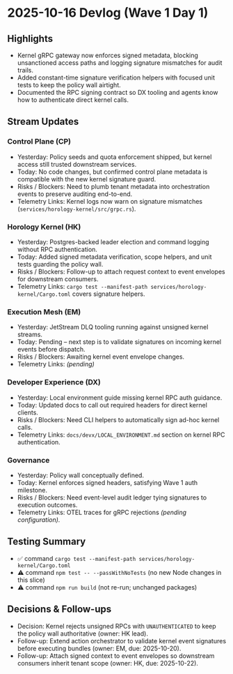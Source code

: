 # 2025-10-16 Devlog (Wave 1 Day 1)

## Highlights
- Kernel gRPC gateway now enforces signed metadata, blocking unsanctioned access paths and logging signature mismatches for audit trails.
- Added constant-time signature verification helpers with focused unit tests to keep the policy wall airtight.
- Documented the RPC signing contract so DX tooling and agents know how to authenticate direct kernel calls.

## Stream Updates
### Control Plane (CP)
- Yesterday: Policy seeds and quota enforcement shipped, but kernel access still trusted downstream services.
- Today: No code changes, but confirmed control plane metadata is compatible with the new kernel signature guard.
- Risks / Blockers: Need to plumb tenant metadata into orchestration events to preserve auditing end-to-end.
- Telemetry Links: Kernel logs now warn on signature mismatches (`services/horology-kernel/src/grpc.rs`).

### Horology Kernel (HK)
- Yesterday: Postgres-backed leader election and command logging without RPC authentication.
- Today: Added signed metadata verification, scope helpers, and unit tests guarding the policy wall.
- Risks / Blockers: Follow-up to attach request context to event envelopes for downstream consumers.
- Telemetry Links: `cargo test --manifest-path services/horology-kernel/Cargo.toml` covers signature helpers.

### Execution Mesh (EM)
- Yesterday: JetStream DLQ tooling running against unsigned kernel streams.
- Today: Pending – next step is to validate signatures on incoming kernel events before dispatch.
- Risks / Blockers: Awaiting kernel event envelope changes.
- Telemetry Links: _(pending)_

### Developer Experience (DX)
- Yesterday: Local environment guide missing kernel RPC auth guidance.
- Today: Updated docs to call out required headers for direct kernel clients.
- Risks / Blockers: Need CLI helpers to automatically sign ad-hoc kernel calls.
- Telemetry Links: `docs/devx/LOCAL_ENVIRONMENT.md` section on kernel RPC authentication.

### Governance
- Yesterday: Policy wall conceptually defined.
- Today: Kernel enforces signed headers, satisfying Wave 1 auth milestone.
- Risks / Blockers: Need event-level audit ledger tying signatures to execution outcomes.
- Telemetry Links: OTEL traces for gRPC rejections _(pending configuration)._ 

## Testing Summary
- ✅ command `cargo test --manifest-path services/horology-kernel/Cargo.toml`
- ⚠️ command `npm test -- --passWithNoTests` (no new Node changes in this slice)
- ⚠️ command `npm run build` (not re-run; unchanged packages)

## Decisions & Follow-ups
- Decision: Kernel rejects unsigned RPCs with `UNAUTHENTICATED` to keep the policy wall authoritative (owner: HK lead).
- Follow-up: Extend action orchestrator to validate kernel event signatures before executing bundles (owner: EM, due: 2025-10-20).
- Follow-up: Attach signed context to event envelopes so downstream consumers inherit tenant scope (owner: HK, due: 2025-10-22).
